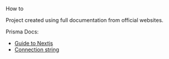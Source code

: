 How to

Project created using full documentation from official websites.

Prisma Docs:

- [Guide to Nextjs](https://www.prisma.io/docs/guides/nextjs)
- [Connection string](https://www.prisma.io/docs/orm/prisma-client/setup-and-configuration/databases-connections#without-an-external-connection-pooler)
